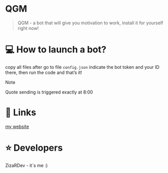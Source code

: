 # QGM
> QGM - a bot that will give you motivation to work, install it for yourself right now!
# 💻 How to launch a bot?
copy all files after go to file ```config.json``` indicate the bot token and your ID there, then run the code and that’s it!
> [!NOTE]
> Quote sending is triggered exactly at 8:00
# 🔗 Links
[my website](https://zizardev.github.io/website/project.html)

# ⭐ Developers
ZizaRDev - it`s me :)
